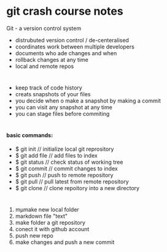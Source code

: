 # git crash course notes
Git - a version control system
- distrubuted version control / de-centeralised
- coordinates work between multiple developers
- documents who ade changes and when
- rollback changes at any time
- local and remote repos

#
- keep track of code history
- creats snapshots of your files
- you decide when o make a snapshot by making a commit
- you can visit any snapshot at any time
- you can stage files before commiting

#
<h4>basic commands:</h4>

- $ git init // initialize local git reprository
- $ git add file // add files to index
- $ git status // check status of working tree
- $ git commit // commit changes to index
- $ git push // push to remote repository
- $ git pull // pull latest from remote repository
- $ git clone // clone repoitory into a new directory
#
1. mµmake new local folder
2. markdown file "text"
3. make folder a git repository
4. conect it with github account
5. push new repo
6. make changes and push a new commit
